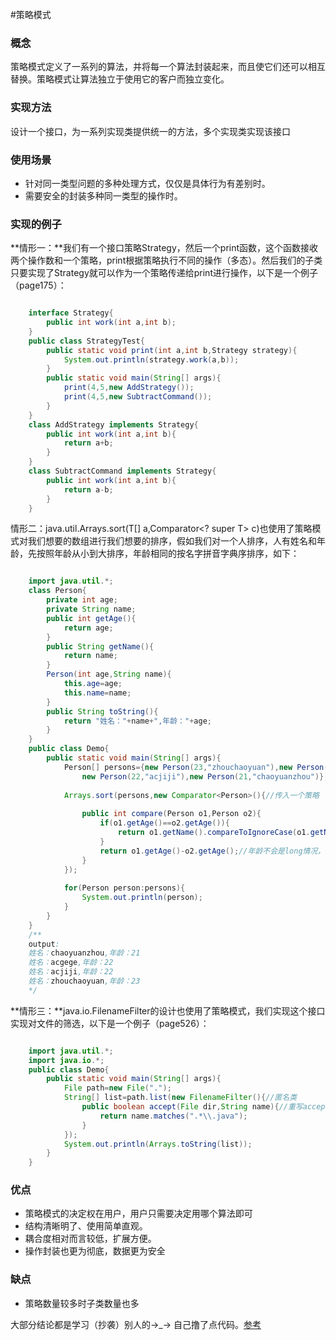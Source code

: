 #策略模式

### 概念
策略模式定义了一系列的算法，并将每一个算法封装起来，而且使它们还可以相互替换。策略模式让算法独立于使用它的客户而独立变化。

### 实现方法
设计一个接口，为一系列实现类提供统一的方法，多个实现类实现该接口

### 使用场景
- 针对同一类型问题的多种处理方式，仅仅是具体行为有差别时。
- 需要安全的封装多种同一类型的操作时。

### 实现的例子

**情形一：**我们有一个接口策略Strategy，然后一个print函数，这个函数接收两个操作数和一个策略，print根据策略执行不同的操作（多态）。然后我们的子类只要实现了Strategy就可以作为一个策略传递给print进行操作，以下是一个例子（page175）：

```java

	interface Strategy{
	    public int work(int a,int b);
	} 
	public class StrategyTest{
	    public static void print(int a,int b,Strategy strategy){
        	System.out.println(strategy.work(a,b));
    	}
    	public static void main(String[] args){
	        print(4,5,new AddStrategy());
        	print(4,5,new SubtractCommand());
    	}
	}
	class AddStrategy implements Strategy{
	    public int work(int a,int b){
        	return a+b;
    	}
	}
	class SubtractCommand implements Strategy{
	    public int work(int a,int b){
        	return a-b;
    	}
	}

```

情形二：java.util.Arrays.sort(T[] a,Comparator<? super T> c)也使用了策略模式对我们想要的数组进行我们想要的排序，假如我们对一个人排序，人有姓名和年龄，先按照年龄从小到大排序，年龄相同的按名字拼音字典序排序，如下：

```java

    import java.util.*;
    class Person{
    	private int age;
    	private String name;
    	public int getAge(){
    		return age;
    	}
    	public String getName(){
    		return name;
    	}
    	Person(int age,String name){
    		this.age=age;
    		this.name=name;
    	}
    	public String toString(){
    		return "姓名："+name+",年龄："+age;
    	}
    }
    public class Demo{
    	public static void main(String[] args){
    		Person[] persons={new Person(23,"zhouchaoyuan"),new Person(22,"acgege"),
    			new Person(22,"acjiji"),new Person(21,"chaoyuanzhou")};
    
    		Arrays.sort(persons,new Comparator<Person>(){//传入一个策略
    
    			public int compare(Person o1,Person o2){
    				if(o1.getAge()==o2.getAge()){
    					return o1.getName().compareToIgnoreCase(o1.getName());
    				}
    				return o1.getAge()-o2.getAge();//年龄不会是long情况，减就行了
    			}
    		});
    
    		for(Person person:persons){
    			System.out.println(person);
    		}
    	}
    }
    /**
    output:
    姓名：chaoyuanzhou,年龄：21
    姓名：acgege,年龄：22
    姓名：acjiji,年龄：22
    姓名：zhouchaoyuan,年龄：23
    */

```

**情形三：**java.io.FilenameFilter的设计也使用了策略模式，我们实现这个接口实现对文件的筛选，以下是一个例子（page526）：

```java

    import java.util.*;
    import java.io.*;
    public class Demo{
        public static void main(String[] args){
            File path=new File(".");
            String[] list=path.list(new FilenameFilter(){//匿名类
                public boolean accept(File dir,String name){//重写accept方法来实现想要的策略
                    return name.matches(".*\\.java");
                }
            });
            System.out.println(Arrays.toString(list));
        }
    }

```

### 优点

- 策略模式的决定权在用户，用户只需要决定用哪个算法即可
- 结构清晰明了、使用简单直观。
- 耦合度相对而言较低，扩展方便。
- 操作封装也更为彻底，数据更为安全

### 缺点
- 策略数量较多时子类数量也多


大部分结论都是学习（抄袭）别人的→_→ 自己撸了点代码。[参考](https://github.com/simple-android-framework-exchange/android_design_patterns_analysis/tree/master/strategy/gkerison)
